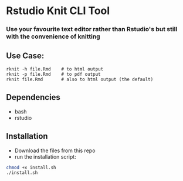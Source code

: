 # Rstudio Knit CLI Tool

### Use your favourite text editor rather than Rstudio's but still with the convenience of knitting

## Use Case:

```
rknit -h file.Rmd    # to html output
rknit -p file.Rmd    # to pdf output
rknit file.Rmd       # also to html output (the default)
```

## Dependencies
- bash
- rstudio

## Installation
- Download the files from this repo
- run the installation script:

```bash
chmod +x install.sh
./install.sh
```
